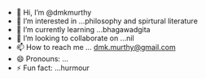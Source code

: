- 👋 Hi, I’m @dmkmurthy
- 👀 I’m interested in ...philosophy and spirtural literature
- 🌱 I’m currently learning ...bhagawadgita
- 💞️ I’m looking to collaborate on ...nil
- 📫 How to reach me ... dmk.murthy@gmail.com
- 😄 Pronouns: ...
- ⚡ Fun fact: ...hurmour

<!---
dmkmurthy/dmkmurthy is a ✨ special ✨ repository because its `README.md` (this file) appears on your GitHub profile.
You can click the Preview link to take a look at your changes.
--->
